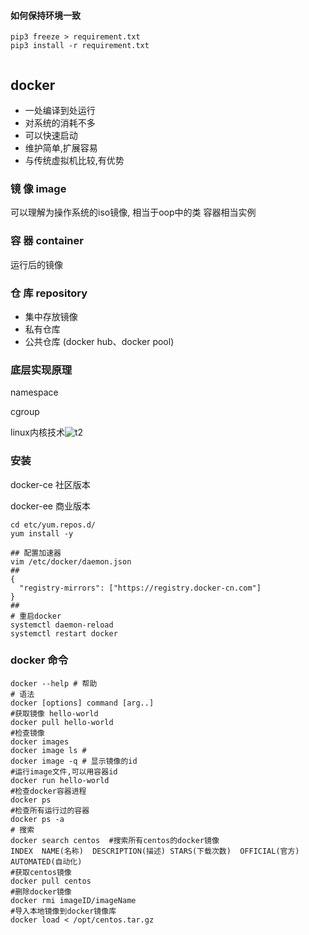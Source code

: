 #### 如何保持环境一致

```shell
pip3 freeze > requirement.txt
pip3 install -r requirement.txt
  
```

## docker

- 一处编译到处运行
- 对系统的消耗不多
- 可以快速启动
- 维护简单,扩展容易
- 与传统虚拟机比较,有优势

### 镜 像 image

可以理解为操作系统的iso镜像, 相当于oop中的类 容器相当实例

### 容 器 container

运行后的镜像

### 仓 库 repository

- 集中存放镜像
- 私有仓库
- 公共仓库 (docker hub、docker pool)



### 底层实现原理

namespace

cgroup

linux内核技术![t2](https://pythonav.com/media/uploads/2019/02/22/Gobook/Chapter11/pic/t2.png)

### 安装

docker-ce 社区版本

docker-ee 商业版本

```shell
cd etc/yum.repos.d/
yum install -y 

## 配置加速器
vim /etc/docker/daemon.json
##
{
  "registry-mirrors": ["https://registry.docker-cn.com"]
}
##
# 重启docker
systemctl daemon-reload
systemctl restart docker
```

### docker 命令

```shell
docker --help # 帮助
# 语法
docker [options] command [arg..]
#获取镜像 hello-world
docker pull hello-world
#检查镜像
docker images
docker image ls #
docker image -q # 显示镜像的id
#运行image文件,可以用容器id
docker run hello-world
#检查docker容器进程
docker ps
#检查所有运行过的容器
docker ps -a
# 搜索
docker search centos  #搜索所有centos的docker镜像
INDEX  NAME(名称)  DESCRIPTION(描述) STARS(下载次数)  OFFICIAL(官方)   AUTOMATED(自动化)
#获取centos镜像
docker pull centos  
#删除docker镜像
docker rmi imageID/imageName
#导入本地镜像到docker镜像库
docker load < /opt/centos.tar.gz   


```

